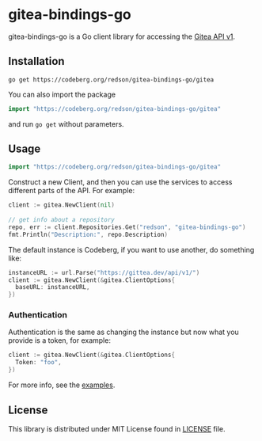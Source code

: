 # gitea-bindings-go
gitea-bindings-go is a Go client library for accessing the [Gitea API v1](https://try.gitea.io/api/swagger).

## Installation
```
go get https://codeberg.org/redson/gitea-bindings-go/gitea
```
You can also import the package
```go
import "https://codeberg.org/redson/gitea-bindings-go/gitea"
```
and run `go get` without parameters.

## Usage
```go
import "https://codeberg.org/redson/gitea-bindings-go/gitea"
```

Construct a new Client, and then you can use the services
to access different parts of the API. For example:
```go
client := gitea.NewClient(nil)
    
// get info about a repository
repo, err := client.Repositories.Get("redson", "gitea-bindings-go")
fmt.Println("Description:", repo.Description)
```
The default instance is Codeberg, if you want to use another, do something like:
```go
instanceURL := url.Parse("https://gittea.dev/api/v1/")
client := gitea.NewClient(&gitea.ClientOptions{
  baseURL: instanceURL,
})
```

### Authentication

Authentication is the same as changing the instance
but now what you provide is a token, for example:
```go
client := gitea.NewClient(&gitea.ClientOptions{
  Token: "foo",
})
```

For more info, see the [examples](https://codeberg.org/redson/gitea-bindings-go/src/branch/main/example).


## License
This library is distributed under MIT License found in [LICENSE](https://codeberg.org/redson/gitea-bindings-go/src/branch/main/LICENSE) file.